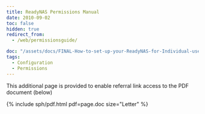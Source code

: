 ```yaml
---
title: ReadyNAS Permissions Manual
date: 2010-09-02
toc: false
hidden: true
redirect_from:
  - /web/permissionsguide/

doc: "/assets/docs/FINAL-How-to-set-up-your-ReadyNAS-for-Individual-user-based-control-over-shares.pdf"
tags:
  - Configuration
  - Permissions
---
```


This additional page is provided to enable referral link access to the PDF document (below)

{% include sph/pdf.html pdf=page.doc size="Letter" %}
